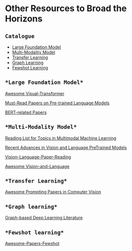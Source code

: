 Other Resources to Broad the Horizons
==============================

## ``Catalogue ``
* [Large Foundation Model](#large-foundation-model)
* [Multi-Modality Model](#multi-modality-model)
* [Transfer Learning](#transfer-learning)
* [Graph Learning](#graph-learning)
* [Fewshot Learning](#fewshot-learning)


## ``*Large Foundation Model*``

[Awesome Visual-Transformer](https://github.com/dk-liang/Awesome-Visual-Transformer)    

[Must-Read Papers on Pre-trained Language Models](https://github.com/thunlp/PLMpapers)   

[BERT-related Papers](https://github.com/tomohideshibata/BERT-related-papers)   


## ``*Multi-Modality Model*``

[Reading List for Topics in Multimodal Machine Learning](https://github.com/pliang279/awesome-multimodal-ml)

[Recent Advances in Vision and Language PreTrained Models](https://github.com/yuewang-cuhk/awesome-vision-language-pretraining-papers)  

[Vision-Language-Paper-Reading](https://github.com/zh-plus/Vision-Language-Paper-Reading)  

[Awesome Vision-and-Language](https://github.com/sangminwoo/awesome-vision-and-language)   


## ``*Transfer Learning*``

[Awesome Prompting Papers in Computer Vision](https://github.com/ttengwang/Awesome_Prompting_Papers_in_Computer_Vision)


## ``*Graph learning*``

[Graph-based Deep Learning Literature](https://github.com/naganandy/graph-based-deep-learning-literature)

    
## ``*Fewshot learning*``

[Awesome-Papers-Fewshot](https://github.com/Duan-JM/awesome-papers-fewshot)
